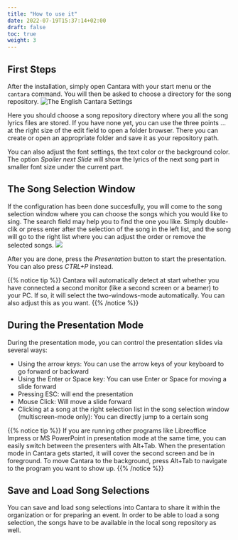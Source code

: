 ```yaml
---
title: "How to use it"
date: 2022-07-19T15:37:14+02:00
draft: false
toc: true
weight: 3
---
```


## First Steps

After the installation, simply open Cantara with your start menu or the `cantara` command. You will then be asked to choose a directory for the song repository.
![The English Cantara Settings](/images/cantara-settings-en.png)

Here you should choose a song repository directory where you all the song lyrics files are stored. If you have none yet, you can use the three points ... at the right size of the edit field to open a folder browser. There you can create or open an appropriate folder and save it as your repository path.

You can also adjust the font settings, the text color or the background color. The option *Spoiler next Slide* will show the lyrics of the next song part in smaller font size under the current part.

## The Song Selection Window

If the configuration has been done succesfully, you will come to the song selection window where you can choose the songs which you would like to sing. The search field may help you to find the one you like. Simply double-clik or press enter after the selection of the song in the left list, and the song will go to the right list where you can adjust the order or remove the selected songs.
![](/images/cantara-songselection-en.png)

After you are done, press the *Presentation* button to start the presentation. You can also press *CTRL+P* instead.

{{% notice tip %}}
Cantara will automatically detect at start whether you have connected a second monitor (like a second screen or a beamer) to your PC. If so, it will select the two-windows-mode automatically. You can also adjust this as you want.
{{% /notice %}}

## During the Presentation Mode

During the presentation mode, you can control the presentation slides via several ways:

  * Using the arrow keys: You can use the arrow keys of your keyboard to go forward or backward
  * Using the Enter or Space key: You can use Enter or Space for moving a slide forward
  * Pressing ESC: will end the presentation
  * Mouse Click: Will move a slide forward
  * Clicking at a song at the right selection list in the song selection window (multiscreen-mode only): You can directly jump to a certain song

{{% notice tip %}}
If you are running other programs like Libreoffice Impress or MS PowerPoint in presentation mode at the same time, you can easily switch between the presenters with Alt+Tab. When the presentation mode in Cantara gets started, it will cover the second screen and be in foreground. To move Cantara to the background, press Alt+Tab to navigate to the program you want to show up.
{{% /notice %}}

## Save and Load Song Selections

You can save and load song selections into Cantara to share it within the organization or for preparing an event. In order to be able to load a song selection, the songs have to be available in the local song repository as well.